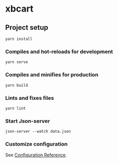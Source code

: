 # xbcart

## Project setup
```
yarn install
```

### Compiles and hot-reloads for development
```
yarn serve
```

### Compiles and minifies for production
```
yarn build
```

### Lints and fixes files
```
yarn lint
```

### Start Json-server
```
json-server --watch data.json 
```

### Customize configuration
See [Configuration Reference](https://cli.vuejs.org/config/).

